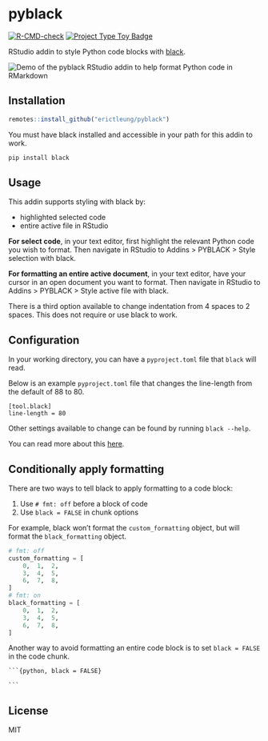 
<!-- README.md is generated from README.Rmd. Please edit that file -->

# pyblack

<!-- badges: start -->

[![R-CMD-check](https://github.com/erictleung/pyblack/actions/workflows/R-CMD-check.yaml/badge.svg)](https://github.com/erictleung/pyblack/actions/workflows/R-CMD-check.yaml)
[![Project Type Toy
Badge](https://img.shields.io/badge/project%20type-toy-blue)](https://project-types.github.io/#toy)
<!-- badges: end -->

RStudio addin to style Python code blocks with
[black](https://github.com/psf/black).

![Demo of the pyblack RStudio addin to help format Python code in
RMarkdown](man/figures/pyblack.gif)

## Installation

``` r
remotes::install_github("erictleung/pyblack")
```

You must have black installed and accessible in your path for this addin
to work.

``` bash
pip install black
```

## Usage

This addin supports styling with black by:

- highlighted selected code
- entire active file in RStudio

**For select code**, in your text editor, first highlight the relevant
Python code you wish to format. Then navigate in RStudio to Addins \>
PYBLACK \> Style selection with black.

**For formatting an entire active document**, in your text editor, have
your cursor in an open document you want to format. Then navigate in
RStudio to Addins \> PYBLACK \> Style active file with black.

There is a third option available to change indentation from 4 spaces to
2 spaces. This does not require or use black to work.

## Configuration

In your working directory, you can have a `pyproject.toml` file that
`black` will read.

Below is an example `pyproject.toml` file that changes the line-length
from the default of 88 to 80.

    [tool.black]
    line-length = 80

Other settings available to change can be found by running
`black --help`.

You can read more about this
[here](https://black.readthedocs.io/en/stable/usage_and_configuration/the_basics.html#configuration-format).

## Conditionally apply formatting

There are two ways to tell black to apply formatting to a code block:

1.  Use `# fmt: off` before a block of code
2.  Use `black = FALSE` in chunk options

For example, black won’t format the `custom_formatting` object, but will
format the `black_formatting` object.

``` python
# fmt: off
custom_formatting = [
    0,  1,  2,
    3,  4,  5,
    6,  7,  8,
]
# fmt: on
black_formatting = [
    0,  1,  2,
    3,  4,  5,
    6,  7,  8,
]
```

Another way to avoid formatting an entire code block is to set
`black = FALSE` in the code chunk.

```` default
```{python, black = FALSE}

```
````

## License

MIT
